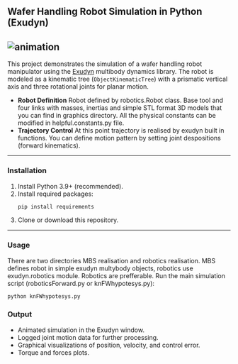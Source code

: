 ## Wafer Handling Robot Simulation in Python (Exudyn)
![animation](https://github.com/user-attachments/assets/1e855364-8909-4ac7-be5f-1b404086c368)
---
This project demonstrates the simulation of a wafer handling robot manipulator using the [Exudyn](https://exudyn.readthedocs.io/) multibody dynamics library.
The robot is modeled as a kinematic tree (`ObjectKinematicTree`) with a prismatic vertical axis and three rotational joints for planar motion.
* **Robot Definition**
Robot defined by robotics.Robot class. Base tool and four links with masses, inertias and simple STL format 3D models that you can find in graphics directory. All the physical constants can be modified in helpful.constants.py file.
* **Trajectory Control**
 At this point trajectory is realised by exudyn built in functions. You can define motion pattern by setting joint despositions (forward kinematics).
---
### **Installation**
1. Install Python 3.9+ (recommended).
2. Install required packages:
   ```bash
   pip install requirements
   ```
3. Clone or download this repository.
---
### **Usage**
There are two directories MBS realisation and robotics realisation. MBS defines robot in simple exudyn multybody objects, robotics use exudyn.robotics module. Robotics are prefferable.
Run the main simulation script (roboticsForward.py or knFWhypotesys.py):
   ```bash
   python knFWhypotesys.py
   ```
### **Output**
* Animated simulation in the Exudyn window.
* Logged joint motion data for further processing.
* Graphical visualizations of position, velocity, and control error.
* Torque and forces plots.
